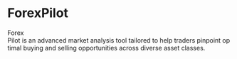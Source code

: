 # ForexPilot
 Forex Pilot is an advanced market analysis tool tailored to help traders pinpoint optimal buying and selling opportunities across diverse asset classes.
